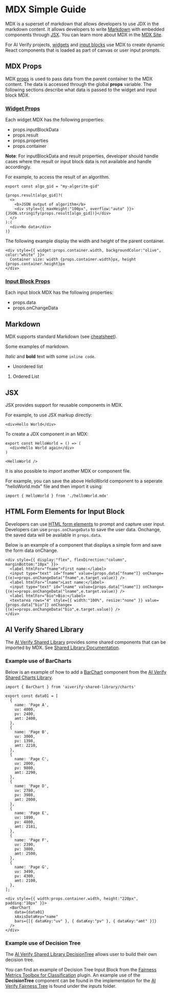 # MDX Simple Guide

MDX is a superset of markdown that allows developers to use JDX in the markdown content. It allows developers to write [Markdown](https://commonmark.org/) with embedded components through [JSX](https://facebook.github.io/jsx/). You can learn more about MDX in the [MDX Site](https://mdxjs.com/).

For AI Verify projects, [widgets](Widget.md) and [input blocks](InputBlock.md) use MDX to create dynamic React components that is loaded as part of canvas or user input prompts.

## MDX Props

MDX [props](https://mdxjs.com/docs/using-mdx/#props) is used to pass data from the parent container to the MDX content. The data is accessed through the global **props** variable. The following sections describe what data is passed to the widget and input block MDX.

### [Widget Props](Widget.md#widget-props)

Each widget MDX has the following properties:

* props.inputBlockData
* props.result
* props.properties
* props.container

**Note**: For inputBlockData and result properties, developer should handle cases where the result or input block data is not available and handle accordingly.

For example, to access the result of an algorithm.

```
export const algo_gid = "my-algoritm-gid"

{props.result[algo_gid]?(
  <>
    <b>JSON output of algorithm</b>
    <div style={{ maxHeight:"100px", overflow:"auto" }}>{JSON.stringify(props.result[algo_gid])}</div>
  </>
):(
  <div>No data</div>
)}
```

The following example display the width and height of the parent container.

```
<div style={{ widget:props.container.width, backgroundColor:"olive", color:"white" }}>
  Container size: width {props.container.width}px, height {props.container.height}px
</div>
```

### [Input Block Props](InputBlock.md#input-block-props)

Each input block MDX has the following properties:

* props.data
* props.onChangeData

## Markdown

MDX supports standard Markdown (see [cheatsheet](https://commonmark.org/help/)).

Some examples of markdown.

*Italic* and **bold** text with some `inline code`.
* Unordered list
1. Ordered List

## JSX

JSX provides support for reusable components in MDX.

For example, to use JSX markup directly:

```
<div>Hello World</div>
```

To create a JDX component in an MDX:

```
export const HelloWorld = () => (
  <div>Hello World again</div>
)

<HelloWorld />
```

It is also possible to *import* another MDX or component file.

For example, you can save the above HelloWorld component to a seperate "helloWorld.mdx" file and then import it using:

```
import { HelloWorld } from './helloWorld.mdx'
```

## HTML Form Elements for Input Block

Developers can use [HTML form elements](https://www.w3schools.com/html/html_form_elements.asp) to prompt and capture user input. Developers can use `props.onChangeData` to save the user data. Onchange, the saved data will be available in `props.data`.

Below is an example of a component that displays a simple form and save the form data onChange.

```
<div style={{ display:"flex", flexDirection:"column", marginBottom:"10px" }}>
  <label htmlFor="fname">First name:</label>
  <input type="text" id="fname" value={props.data["fname"]} onChange={(e)=>props.onChangeData("fname",e.target.value)} />
  <label htmlFor="lname">Last name:</label>
  <input type="text" id="lname" value={props.data["lname"]} onChange={(e)=>props.onChangeData("lname",e.target.value)} />
  <label htmlFor="bio">Bio:</label>
  <textarea rows="4" style={{ width:"100%", resize:"none" }} value={props.data["bio"]} onChange={(e)=>props.onChangeData("bio",e.target.value)} />
</div>
```

## AI Verify Shared Library

The [AI Verify Shared Library](https://github.com/IMDA-BTG/aiverify/tree/main/aiverify-shared-library) provides some shared components that can be imported by MDX. See [Shared Library Documentation](Shared_Library.md).

<!-- ### JSX Component Styling

To ensure consistent stylings for widgets, it is recommended that JSX components use the CSS classes as provided in the [AI Verify Shared Library Styles](https://github.com/IMDA-BTG/aiverify/tree/main/aiverify-shared-library/packages/styles).

The following classnames provide different color schemas:

* c-primary
* c-secondary
* c-success
* c-info
* c-warning
* c-error

For example, to change header color:
```
<h4 class="c-primary">Primary Test Color</h4>
```

To style buttons:
```
<button class="aiv-button">My Button</button>
```

To use a different color for styled buttons:
```
<button class="aiv-button c-secondary">My Button</button>
```
 -->
### Example use of BarCharts

Below is an example of how to add a [BarChart](https://github.com/IMDA-BTG/aiverify/tree/main/aiverify-shared-library/packages/charts#barchart) component from the [AI Verify Shared Charts Library](https://github.com/IMDA-BTG/aiverify/tree/main/aiverify-shared-library/packages/charts).

```
import { BarChart } from 'aiverify-shared-library/charts'

export const data01 = [
  {
    name: 'Page A',
    uv: 4000,
    pv: 2400,
    amt: 2400,
  },
  {
    name: 'Page B',
    uv: 3000,
    pv: 1398,
    amt: 2210,
  },
  {
    name: 'Page C',
    uv: 2000,
    pv: 9800,
    amt: 2290,
  },
  {
    name: 'Page D',
    uv: 2780,
    pv: 3908,
    amt: 2000,
  },
  {
    name: 'Page E',
    uv: 1890,
    pv: 4800,
    amt: 2181,
  },
  {
    name: 'Page F',
    uv: 2390,
    pv: 3800,
    amt: 2500,
  },
  {
    name: 'Page G',
    uv: 3490,
    pv: 4300,
    amt: 2100,
  },
];

<div style={{ width:props.container.width, height:"220px", padding:"10px" }}>
  <BarChart
    data={data01}
    xAxisDataKey="name"
    bars={[{ dataKey:"uv" }, { dataKey:"pv" }, { dataKey:"amt" }]}
  />
</div>
```

### Example use of Decision Tree

The [AI Verify Shared Library DecisionTree](https://github.com/IMDA-BTG/aiverify/tree/main/aiverify-shared-library/packages/graph) allows user to build their own decision tree.

You can find an example of Decision Tree Input Block from the [Fairness Metrics Toolbox for Classification](https://github.com/IMDA-BTG/aiverify/tree/main/stock-plugins/aiverify.stock.fairness-metrics-toolbox-for-classification) plugin.
An example use of the **DecisionTree** component can be found in the implementation for the [AI Verify Fairness Tree](https://github.com/IMDA-BTG/aiverify/blob/main/stock-plugins/aiverify.stock.fairness-metrics-toolbox-for-classification/inputs/fairness_tree.mdx) is found under the *inputs* folder.


